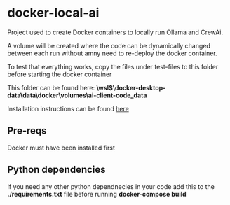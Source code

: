 # docker-local-ai
Project used to create Docker containers to locally run Ollama and CrewAi.

A volume will be created where the code can be dynamically changed between each run without amny need to re-deploy the docker container.

To test that everything works, copy the files under test-files to this folder before starting the docker container

This folder can be found here:
**\\wsl$\docker-desktop-data\data\docker\volumes\ai-client-code\_data**

Installation instructions can be found [here](local-ai-install.md)

## Pre-reqs
Docker must have been installed first

## Python dependencies
If you need any other python dependnecies in your code add this to the **./requirements.txt** file before running **docker-compose build**

